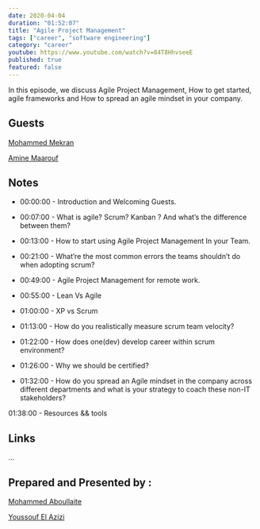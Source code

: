 ```yaml
---
date: 2020-04-04
duration: "01:52:07"
title: "Agile Project Management"
tags: ["career", "software engineering"]
category: "career"
youtube: https://www.youtube.com/watch?v=84T8HhvseeE
published: true
featured: false
---
```


In this episode, we discuss Agile Project Management, How to get started, agile frameworks and How to spread an agile mindset in your company.

## Guests

[Mohammed Mekran](https://web.facebook.com/mohamed.mekran)

[Amine Maarouf](https://web.facebook.com/amiiiinema)

## Notes

- 00:00:00 - Introduction and Welcoming Guests.

- 00:07:00 - What is agile? Scrum? Kanban ? And what’s the difference between them?

- 00:13:00 - How to start using Agile Project Management In your Team.

- 00:21:00 - What’re the most common errors the teams shouldn’t do when adopting scrum?

- 00:49:00 - Agile Project Management for remote work.

- 00:55:00 - Lean Vs Agile

- 01:00:00 - XP vs Scrum

- 01:13:00 - How do you realistically measure scrum team velocity?

- 01:22:00 - How does one(dev) develop career within scrum environment?

- 01:26:00 - Why we should be certified?

- 01:32:00 - How do you spread an Agile mindset in the company across different departments and what is your strategy to coach these non-IT stakeholders?

01:38:00 - Resources && tools

## Links

...

## Prepared and Presented by :

[Mohammed Aboullaite](https://aboullaite.me/)

[Youssouf El Azizi](https://elazizi.com/)
